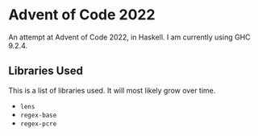 # Advent of Code 2022

An attempt at Advent of Code 2022, in Haskell. I am currently using GHC 9.2.4.

## Libraries Used

This is a list of libraries used. It will most likely grow over time.

* `lens`
* `regex-base`
* `regex-pcre`
